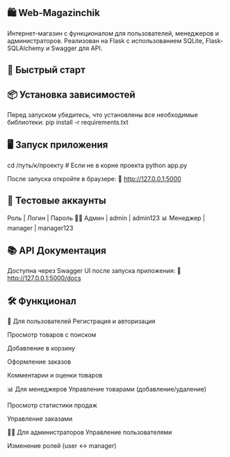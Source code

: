 ## 🛍️ Web-Magazinchik

Интернет-магазин с функционалом для пользователей, менеджеров и администраторов. Реализован на Flask с использованием SQLite, Flask-SQLAlchemy и Swagger для API.

## 🚀 Быстрый старт

## 📦 Установка зависимостей
Перед запуском убедитесь, что установлены все необходимые библиотеки:
pip install -r requirements.txt

## 🖥️ Запуск приложения
cd /путь/к/проекту  # Если не в корне проекта
python app.py

После запуска откройте в браузере:
🔗 http://127.0.0.1:5000

## 🔑 Тестовые аккаунты
Роль	      |  Логин	 | Пароль
👨‍💼 Админ	  |  admin	 | admin123
📊 Менеджер	| manager  | manager123

## 📚 API Документация
Доступна через Swagger UI после запуска приложения:
🔗 http://127.0.0.1:5000/docs

## 🛠️ Функционал
👤 Для пользователей
Регистрация и авторизация

Просмотр товаров с поиском

Добавление в корзину

Оформление заказов

Комментарии и оценки товаров

📊 Для менеджеров
Управление товарами (добавление/удаление)

Просмотр статистики продаж

Управление заказами

👨‍💼 Для администраторов
Управление пользователями

Изменение ролей (user ↔ manager)
